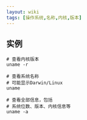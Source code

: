 ```yaml
---
layout: wiki
tags: [操作系统,名称,内核,版本]
---
```


## 实例

```shell
# 查看内核版本
uname -r

# 查看系统名称
# 可能显示Darwin/Linux
uname

# 查看全部信息，包括
# 系统位数、版本、内核信息等
uname -a
```
